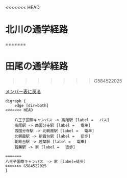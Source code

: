 <<<<<<< HEAD
# 北川の通学経路
=======
# 田尾の通学経路
>>>>>>> G584522025

[メンバー表に戻る](member.md#メンバー表)

```graphviz
digraph {
    edge [dir=both]
<<<<<<< HEAD

    八王子国際キャンパス -> 高尾駅 [label = 　バス]
    高尾駅 -> 西国分寺駅 [label = 　電車]
    西国分寺駅 -> 北朝霞駅 [label = 　電車]
    北朝霞駅 -> 朝霞台駅 [label = 　徒歩]
    朝霞台駅 -> 若葉駅 [label = 　電車]
    若葉駅 -> 家 [label = 　徒歩]
    
=======
八王子国際キャンパス　-> 家 [label=徒歩]
>>>>>>> G584522025
}
```

